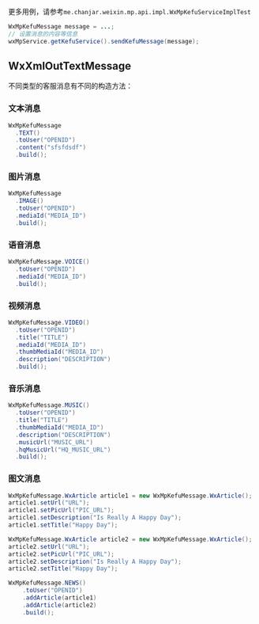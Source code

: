 更多用例，请参考`me.chanjar.weixin.mp.api.impl.WxMpKefuServiceImplTest`

```java
WxMpKefuMessage message = ...;
// 设置消息的内容等信息
wxMpService.getKefuService().sendKefuMessage(message);
```

## WxXmlOutTextMessage

不同类型的客服消息有不同的构造方法：

### 文本消息

```java
WxMpKefuMessage
  .TEXT()
  .toUser("OPENID")
  .content("sfsfdsdf")
  .build();
```
### 图片消息
```java
WxMpKefuMessage
  .IMAGE()
  .toUser("OPENID")
  .mediaId("MEDIA_ID")
  .build();
```

### 语音消息
```java
WxMpKefuMessage.VOICE()
  .toUser("OPENID")
  .mediaId("MEDIA_ID")
  .build();
```

### 视频消息
```java
WxMpKefuMessage.VIDEO()
  .toUser("OPENID")
  .title("TITLE")
  .mediaId("MEDIA_ID")
  .thumbMediaId("MEDIA_ID")
  .description("DESCRIPTION")
  .build();
```

### 音乐消息
```java
WxMpKefuMessage.MUSIC()
  .toUser("OPENID")
  .title("TITLE")
  .thumbMediaId("MEDIA_ID")
  .description("DESCRIPTION")
  .musicUrl("MUSIC_URL")
  .hqMusicUrl("HQ_MUSIC_URL")
  .build();
```

### 图文消息
```java
WxMpKefuMessage.WxArticle article1 = new WxMpKefuMessage.WxArticle();
article1.setUrl("URL");
article1.setPicUrl("PIC_URL");
article1.setDescription("Is Really A Happy Day");
article1.setTitle("Happy Day");

WxMpKefuMessage.WxArticle article2 = new WxMpKefuMessage.WxArticle();
article2.setUrl("URL");
article2.setPicUrl("PIC_URL");
article2.setDescription("Is Really A Happy Day");
article2.setTitle("Happy Day");

WxMpKefuMessage.NEWS()
    .toUser("OPENID")
    .addArticle(article1)
    .addArticle(article2)
    .build();
```
